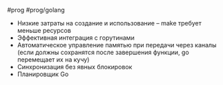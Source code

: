 #prog #prog/golang  

- Низкие затраты на создание и использование – make требует меньше ресурсов
- Эффективная интеграция с горутинами
- Автоматическое управление памятью при передачи через каналы (если должны сохранятся после завершения функции, go перемещает их на кучу)
- Синхронизация без явных блокировок
- Планировщик Go
